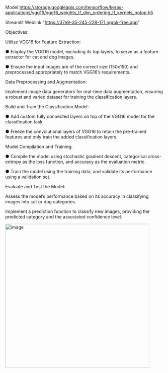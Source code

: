 Model:https://storage.googleapis.com/tensorflow/keras-applications/vgg16/vgg16_weights_tf_dim_ordering_tf_kernels_notop.h5

Streamlit Weblink:"https://37e9-35-245-228-171.ngrok-free.app"

Objectives:

Utilize VGG16 for Feature Extraction:

● Employ the VGG16 model, excluding its top layers, to serve as a feature extractor for cat and dog images.

● Ensure the input images are of the correct size (150x150) and preprocessed appropriately to match VGG16’s requirements.

Data Preprocessing and Augmentation:

Implement image data generators for real-time data augmentation, ensuring a robust and varied dataset for training the classification layers.

Build and Train the Classification Model:

● Add custom fully connected layers on top of the VGG16 model for the classification task.

● Freeze the convolutional layers of VGG16 to retain the pre-trained features and only train the added classification layers.

Model Compilation and Training:

● Compile the model using stochastic gradient descent, categorical cross-entropy as the loss function, and accuracy as the evaluation metric.

● Train the model using the training data, and validate its performance using a validation set.

Evaluate and Test the Model:

Assess the model’s performance based on its accuracy in classifying images into cat or dog categories.

Implement a prediction function to classify new images, providing the predicted category and the associated confidence level.

<img width="458" alt="image" src="https://github.com/user-attachments/assets/c5cd083e-0c8b-4967-aed3-f1703dc83072">

















